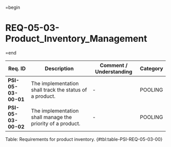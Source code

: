 =begin

# REQ-05-03-Product_Inventory_Management

=end

| Req. ID                        | Description                         | Comment / Understanding                  | Category                       |
| ------------------------------ | ----------------------------------- | ---------------------------------------- | ------------------------------ |
| __PSI-05-03-00-01__ | The implementation shall track the status of a product.    | -                       | POOLING  |
| __PSI-05-03-00-02__ | The implementation shall manage the priority of a product. | -                       | POOLING  |

Table: Requirements for product inventory. {#tbl:table-PSI-REQ-05-03-00}
